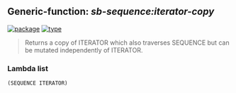 ## Generic-function: ***sb-sequence:iterator-copy***
[![package](https://img.shields.io/badge/Package-SB--SEQUENCE-5f9ea0.svg?style=social&colorA=999999)](../) [![type](https://img.shields.io/badge/Type-Generic--Function-5f9ea0.svg?style=social&colorA=999999)](../#generic-function) 

> Returns a copy of ITERATOR which also traverses SEQUENCE but can
> be mutated independently of ITERATOR.

### Lambda list
```
(SEQUENCE ITERATOR)
```
